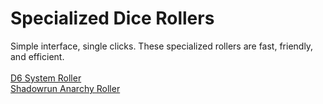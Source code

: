 <h1>Specialized Dice Rollers</h1>
Simple interface, single clicks. These specialized rollers are fast, friendly, and efficient.
<br />
<br /><a href="/d6-system-roller/d6-system-roller.html">D6 System Roller</a>
<br /><a href="/anarchy-roller/anarchy-roller.html">Shadowrun Anarchy Roller</a>